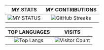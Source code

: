 
|        MY STATS        |        MY CONTRIBUTIONS    |
|       :-------:        |          :---------:       |
|![MY STATUS](https://github-readme-stats.vercel.app/api?username=helensahith&show_icons=true&theme=midnight-purple\&hide_border=true)|![GitHub Streaks](https://github-readme-streak-stats.herokuapp.com/?user=helensahith&theme=midnight-purple\&hide_border=true)|

|        TOP LANGUAGES       |        VISITS              |
|       :-------:            |          :---------:       |
|![Top Langs](https://github-readme-stats.vercel.app/api/top-langs/?username=helensahith&layout=compact&theme=midnight-purple\&hide_border=true)|![Visitor Count](https://profile-counter.glitch.me/helensahith/count.svg) |




<!---
KarthikeyaEnge/KarthikeyaEnge is a ✨ special ✨ repository because its `README.md` (this file) appears on your GitHub profile.
You can click the Preview link to take a look at your changes.
--->
